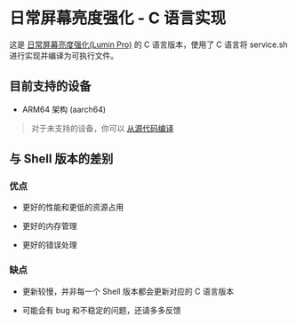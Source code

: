 # 日常屏幕亮度强化 - C 语言实现

这是 [日常屏幕亮度强化(Lumin Pro)](https://github.com/YuleBest/LuminPro) 的 C 语言版本，使用了 C 语言将 service.sh 进行实现并编译为可执行文件。

## 目前支持的设备

- ARM64 架构 (aarch64)

> 对于未支持的设备，你可以 [从源代码编译](https://github.com/YuleBest/LuminPro-C/blob/main/source/README.md)

## 与 Shell 版本的差别

### 优点

- 更好的性能和更低的资源占用

- 更好的内存管理

- 更好的错误处理

### 缺点

- 更新较慢，并非每一个 Shell 版本都会更新对应的 C 语言版本

- 可能会有 bug 和不稳定的问题，还请多多反馈